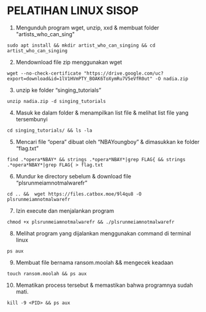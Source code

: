 # PELATIHAN LINUX SISOP
  
1. Mengunduh program wget, unzip, xxd & membuat folder "artists_who_can_sing" 
  ````
 sudo apt install && mkdir artist_who_can_singing && cd artist_who_can_singing 
  ````
2. Mendownload file zip menggunakan wget
  ````
  wget --no-check-certificate "https://drive.google.com/uc?export=download&id=1lV1HVmPTY_BOAK6ToXymRu7V5eVfR0ut" -O nadia.zip
  ````
   
3. unzip ke folder “singing_tutorials” 
  ````
 unzip nadia.zip -d singing_tutorials
  ````
   
4. Masuk ke dalam folder & menampilkan list file & melihat list file yang tersembunyi 
  ````
cd singing_tutorials/ && ls -la
  ````
   
5. Mencari file “opera” dibuat oleh “NBAYoungboy” & dimasukkan ke folder “flag.txt”
  ````
 find .*opera*NBAY* && strings .*opera*NBAY*|grep FLAG{ && strings .*opera*NBAY*|grep FLAG{ > flag.txt
  ````
6. Mundur ke directory sebelum & download file “plsrunmeiamnotmalwarefr”
  ````
 cd .. &&  wget https://files.catbox.moe/9l4qu8 -O plsrunmeiamnotmalwarefr
  ````
7. Izin execute dan menjalankan program
  ````
 chmod +x plsrunmeiamnotmalwarefr && ./plsrunmeiamnotmalwarefr 
  ````
8. Melihat program yang dijalankan menggunakan command di terminal linux
  ````
  ps aux
  ````
9. Membuat file bernama ransom.moolah && mengecek keadaan
  ````
 touch ransom.moolah && ps aux
  ````  
10. Mematikan process tersebut & memastikan bahwa programnya sudah mati.
  ````
 kill -9 <PID> && ps aux 
  ````
